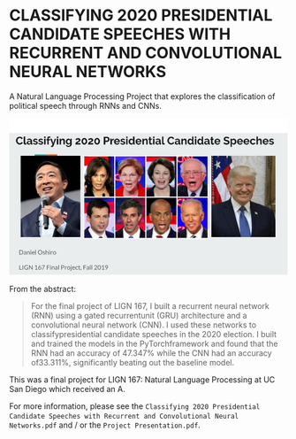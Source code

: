 # CLASSIFYING 2020 PRESIDENTIAL CANDIDATE SPEECHES WITH RECURRENT AND CONVOLUTIONAL NEURAL NETWORKS
A Natural Language Processing Project that explores the classification of political speech through RNNs and CNNs.

![Project Header](/images/header.jpg)

From the abstract:

> For the final project of LIGN 167, I built a recurrent neural network (RNN) using a gated recurrentunit (GRU) architecture and a convolutional neural network (CNN). I used these networks to classifypresidential candidate speeches in the 2020 election. I built and trained the models in the PyTorchframework and found that the RNN had an accuracy of 47.347% while the CNN had an accuracy of33.311%, significantly beating out the baseline model.

This was a final project for LIGN 167: Natural Language Processing at UC San Diego which received an A. 

For more information, please see the `Classifying 2020 Presidential Candidate Speeches with Recurrent and Convolutional Neural Networks.pdf` and / or the `Project Presentation.pdf`.
